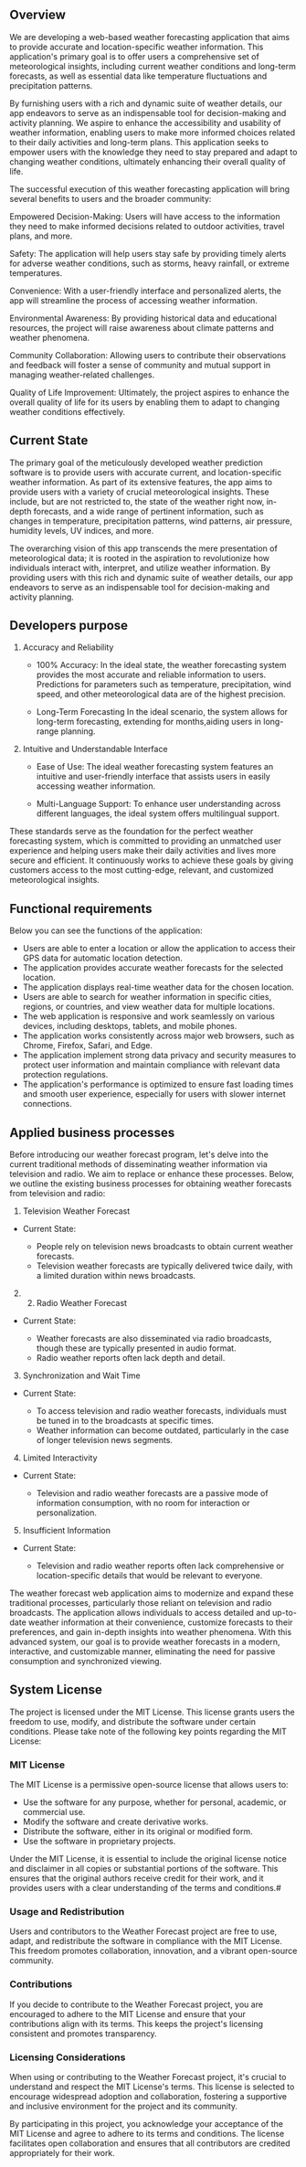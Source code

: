 ## Overview

We are developing a web-based weather forecasting application that aims to provide accurate and location-specific weather information. This application's primary goal is to offer users a comprehensive set of meteorological insights, including current weather conditions and long-term forecasts, as well as essential data like temperature fluctuations and precipitation patterns.

By furnishing users with a rich and dynamic suite of weather details, our app endeavors to serve as an indispensable tool for decision-making and activity planning. We aspire to enhance the accessibility and usability of weather information, enabling users to make more informed choices related to their daily activities and long-term plans. This application seeks to empower users with the knowledge they need to stay prepared and adapt to changing weather conditions, ultimately enhancing their overall quality of life.

The successful execution of this weather forecasting application will bring several benefits to users and the broader community:

Empowered Decision-Making: Users will have access to the information they need to make informed decisions related to outdoor activities, travel plans, and more.

Safety: The application will help users stay safe by providing timely alerts for adverse weather conditions, such as storms, heavy rainfall, or extreme temperatures.

Convenience: With a user-friendly interface and personalized alerts, the app will streamline the process of accessing weather information.

Environmental Awareness: By providing historical data and educational resources, the project will raise awareness about climate patterns and weather phenomena.

Community Collaboration: Allowing users to contribute their observations and feedback will foster a sense of community and mutual support in managing weather-related challenges.

Quality of Life Improvement: Ultimately, the project aspires to enhance the overall quality of life for its users by enabling them to adapt to changing weather conditions effectively.

## Current State

The primary goal of the meticulously developed weather
prediction software is to provide users with accurate
current, and location-specific weather information. As part
of its extensive features, the app aims to provide users
with a variety of crucial meteorological insights. These
include, but are not restricted to, the state of the weather
right now, in-depth forecasts, and a wide range of pertinent
information, such as changes in temperature, precipitation 
patterns, wind patterns, air pressure, humidity levels, UV 
indices, and more.

The overarching vision of this app transcends the mere 
presentation of meteorological data; it is rooted in the 
aspiration to revolutionize how individuals interact with, 
interpret, and utilize weather information. By providing 
users with this rich and dynamic suite of weather details, 
our app endeavors to serve as an indispensable tool for 
decision-making and activity planning.

## Developers purpose

1. Accuracy and Reliability

    * 100% Accuracy: In the ideal state, the weather forecasting 
    system provides the most accurate and reliable information 
    to users. Predictions for parameters such as temperature, 
    precipitation, wind speed, and other meteorological data are 
    of the highest precision.

    * Long-Term Forecasting  In the ideal scenario, the system allows
    for 
    long-term forecasting, extending for months,aiding users in 
    long-range 
    planning.

2. Intuitive and Understandable Interface

    * Ease of Use: The ideal weather forecasting system features an 
    intuitive and user-friendly interface that assists users in easily 
    accessing weather information.

    * Multi-Language Support: To enhance user understanding across 
    different languages, the ideal system offers multilingual support.

These standards serve as the foundation for the perfect weather 
forecasting system, which is committed to providing an unmatched user 
experience and helping users make their daily activities and lives more 
secure and efficient. It continuously works to achieve these goals by 
giving customers access to the most cutting-edge, relevant, and 
customized meteorological insights.

## Functional requirements

Below you can see the functions of the application:

- Users are able to enter a location or allow the application to access their GPS data for automatic location detection.
- The application provides accurate weather forecasts for the selected location.
- The application displays real-time weather data for the chosen location.
- Users are able to search for weather information in specific cities, regions, or countries, and view weather data for multiple locations.
- The web application is responsive and work seamlessly on various devices, including desktops, tablets, and mobile phones.
- The application works consistently across major web browsers, such as Chrome, Firefox, Safari, and Edge.
- The application implement strong data privacy and security measures to protect user information and maintain compliance with relevant data protection regulations.
- The application's performance is optimized to ensure fast loading times and smooth user experience, especially for users with slower internet connections.

## Applied business processes

Before introducing our weather forecast program, let's delve into the 
current traditional methods of disseminating weather information via 
television and radio. We aim to replace or enhance these processes. 
Below, we outline the existing business processes for obtaining weather 
forecasts from television and radio:


1. Television Weather Forecast
* Current State:

  *  People rely on television news broadcasts to obtain current weather
forecasts.
  * Television weather forecasts are typically delivered twice daily, 
  with a limited duration within news broadcasts.

2. 2. Radio Weather Forecast
* Current State:

  * Weather forecasts are also disseminated via radio broadcasts, 
  though these are typically presented in audio format.
  * Radio weather reports often lack depth and detail.

3. Synchronization and Wait Time
* Current State:

  * To access television and radio weather forecasts, individuals must 
  be tuned in to the broadcasts at specific times.
  * Weather information can become outdated, particularly in the case 
  of longer television news segments.

4. Limited Interactivity
* Current State:

  * Television and radio weather forecasts are a passive mode of 
  information consumption, with no room for interaction or 
  personalization.

5. Insufficient Information
* Current State:

  * Television and radio weather reports often lack comprehensive or 
  location-specific details that would be relevant to everyone.

The weather forecast web application aims to modernize and expand these 
traditional processes, particularly those reliant on television and 
radio broadcasts. The application allows individuals to access detailed 
and up-to-date weather information at their convenience, customize 
forecasts to their preferences, and gain in-depth insights into weather 
phenomena. With this advanced system, our goal is to provide weather 
forecasts in a modern, interactive, and customizable manner, 
eliminating the need for passive consumption and synchronized viewing.

## System License

The project is licensed under the MIT License. This license grants 
users the freedom to use, modify, and distribute the software under 
certain conditions. Please take note of the following key points 
regarding the MIT License:

### MIT License

The MIT License is a permissive open-source license that allows users to:

- Use the software for any purpose, whether for personal, academic, or 
commercial use.
- Modify the software and create derivative works.
- Distribute the software, either in its original or modified form.
- Use the software in proprietary projects.

Under the MIT License, it is essential to include the original license 
notice and disclaimer in all copies or substantial portions of the 
software. This ensures that the original authors receive credit for 
their work, and it provides users with a clear understanding of the 
terms and conditions.#

### Usage and Redistribution

Users and contributors to the Weather Forecast project are free to use, 
adapt, and redistribute the software in compliance with the MIT 
License. This freedom promotes collaboration, innovation, and a vibrant 
open-source community.

### Contributions

If you decide to contribute to the Weather Forecast project, you are 
encouraged to adhere to the MIT License and ensure that your 
contributions align with its terms. This keeps the project's licensing 
consistent and promotes transparency.

### Licensing Considerations

When using or contributing to the Weather Forecast project, it's 
crucial to understand and respect the MIT License's terms. This license 
is selected to encourage widespread adoption and collaboration, 
fostering a supportive and inclusive environment for the project and 
its community.

By participating in this project, you acknowledge your acceptance of 
the MIT License and agree to adhere to its terms and conditions. The 
license facilitates open collaboration and ensures that all 
contributors are credited appropriately for their work.
